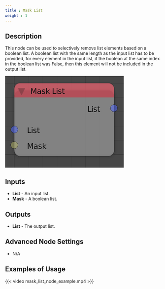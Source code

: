 ```yaml
---
title : Mask List
weight : 1
---
```


## Description

This node can be used to selectively remove list elements based on a
boolean list. A boolean list with the same length as the input list has
to be provided, for every element in the input list, if the boolean at
the same index in the boolean list was False, then this element will not
be included in the output list.

![image](mask_list_node.png)

## Inputs

  - **List** - An input list.
  - **Mask** - A boolean list.

## Outputs

  - **List** - The output list.

## Advanced Node Settings

  - N/A

## Examples of Usage

{{< video mask_list_node_example.mp4 >}}
